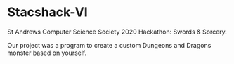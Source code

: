 # Stacshack-VI
St Andrews Computer Science Society 2020 Hackathon: Swords &amp; Sorcery.

Our project was a program to create a custom Dungeons and Dragons monster based on yourself. 
